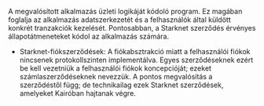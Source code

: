 A megvalósított alkalmazás üzleti logikáját kódoló program. Ez magában foglalja az alkalmazás adatszerkezetét és a felhasználók által küldött konkrét tranzakciók kezelését. Pontosabban, a Starknet szerződés érvényes állapotátmeneteket kódol az alkalmazás számára.

* Starknet-fiókszerződések: A fiókabsztrakció miatt a felhasználói fiókok nincsenek protokollszinten implementálva. Egyes szerződéseknek ezért be kell vezetniük a felhasználói fiókok koncepcióját; ezeket számlaszerződéseknek nevezzük. A pontos megvalósítás a szerződéstől függ; de technikailag ezek Starknet szerződések, amelyeket Kairóban hajtanak végre.